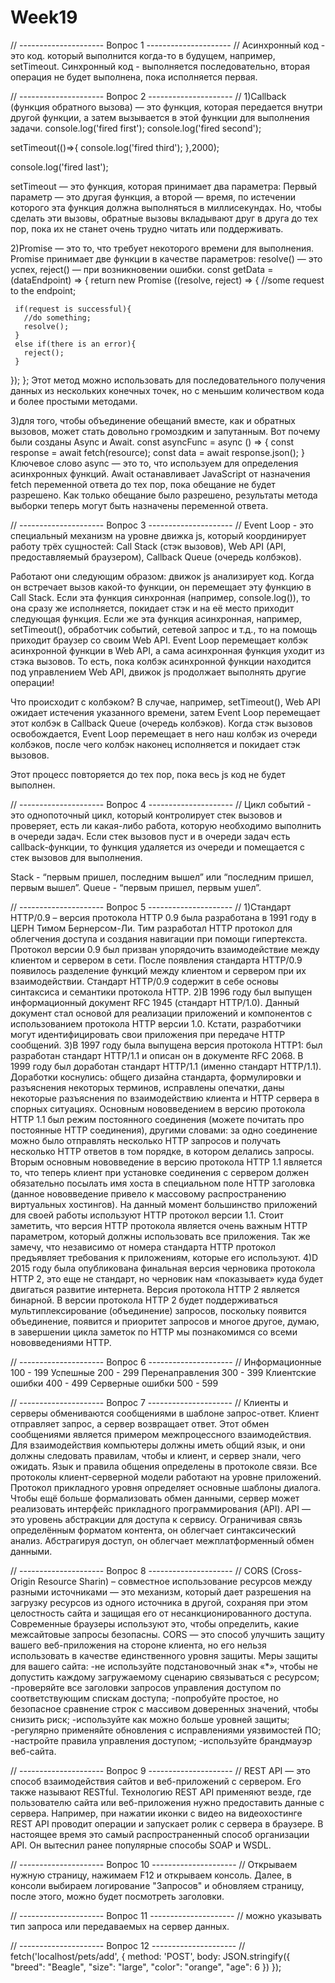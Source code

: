 # Week19
// --------------------- Вопрос 1 --------------------- //
Асинхронный код - это код. который выполнится когда-то в будущем, например, setTimeout.
Синхронный код - выполняется последовательно, вторая операция не будет выполнена, пока исполняется первая.

// --------------------- Вопрос 2 --------------------- //
1)Callback (функция обратного вызова) — это функция, которая передается внутри другой функции, а затем вызывается в этой функции для выполнения задачи.
console.log('fired first');
console.log('fired second');

setTimeout(()=>{
    console.log('fired third');
},2000);

console.log('fired last');

setTimeout — это функция, которая принимает два параметра:
Первый параметр — это другая функция,
а второй — время, по истечении которого эта функция должна выполняться в миллисекундах.
Но, чтобы сделать эти вызовы, обратные вызовы вкладывают друг в друга до тех пор, пока их не станет очень трудно читать или поддерживать.

2)Promise — это то, что требует некоторого времени для выполнения. Promise принимает две функции в качестве параметров: resolve() — это успех, reject() — при возникновении ошибки.
const getData = (dataEndpoint) => {
   return new Promise ((resolve, reject) => {
     //some request to the endpoint;
     
     if(request is successful){
       //do something;
       resolve();
     }
     else if(there is an error){
       reject();
     }
   
   });
};
Этот метод можно использовать для последовательного получения данных из нескольких конечных точек, но с меньшим количеством кода и более простыми методами.

3)для того, чтобы объединение обещаний вместе, как и обратных вызовов, может стать довольно громоздким и запутанным. Вот почему были созданы Async и Await.
const asyncFunc = async () => {
	const response = await fetch(resource);
   	const data = await response.json();
}
Ключевое слово async — это то, что используем для определения асинхронных функций.
Await останавливает JavaScript от назначения fetch переменной ответа до тех пор, пока обещание не будет разрешено. Как только обещание было разрешено, результаты метода выборки теперь могут быть назначены переменной ответа.

// --------------------- Вопрос 3 --------------------- //
Event Loop - это специальный механизм на уровне движка js, который координирует работу трёх сущностей: Call Stack (стэк вызовов), Web API (API, предоставляемый браузером), Callback Queue (очередь колбэков).

Работают они следующим образом: движок js анализирует код. Когда он встречает вызов какой-то функции, он перемещает эту функцию в Call Stack. Если эта функция синхронная (например, console.log()), то она сразу же исполняется, покидает стэк и на её место приходит следующая функция. Если же эта функция асинхронная, например, setTimeout(), обработчик событий, сетевой запрос и т.д., то на помощь приходит браузер со своим Web API. Event Loop перемещает колбэк асинхронной функции в Web API, а сама асинхронная функция уходит из стэка вызовов. То есть, пока колбэк асинхронной функции находится под управлением Web API, движок js продолжает выполнять другие операции!

Что происходит с колбэком? В случае, например, setTimeout(), Web API ожидает истечения указанного времени, затем Event Loop перемещает этот колбэк в Callback Queue (очередь колбэков). Когда стэк вызовов освобождается, Event Loop перемещает в него наш колбэк из очереди колбэков, после чего колбэк наконец исполняется и покидает стэк вызовов.

Этот процесс повторяется до тех пор, пока весь js код не будет выполнен.

// --------------------- Вопрос 4 --------------------- //
Цикл событий - это однопоточный цикл, который контролирует стек вызовов и проверяет, есть ли какая-либо работа, которую необходимо выполнить в очереди задач. Если стек вызовов пуст и в очереди задач есть callback-функции, то функция удаляется из очереди и помещается с стек вызовов для выполнения.

Stack - “первым пришел, последним вышел” или “последним пришел, первым вышел”.
Queue - “первым пришел, первым ушел”.

// --------------------- Вопрос 5 --------------------- //
1)Стандарт HTTP/0.9 – версия протокола HTTP 0.9 была разработана в 1991 году в ЦЕРН Тимом Бернерсом-Ли. Тим разработал HTTP протокол для облегчения доступа и создания навигации при помощи гипертекста. Протокол версии 0.9 был призван упорядочить взаимодействие между клиентом и сервером в сети. После появления стандарта HTTP/0.9 появилось разделение функций между клиентом и сервером при их взаимодействии. Стандарт HTTP/0.9 содержит в себе основы синтаксиса и семантики протокола HTTP.
2)В 1996 году был выпущен информационный документ RFC 1945 (стандарт HTTP/1.0). Данный документ стал основой для реализации приложений и компонентов с использованием протокола HTTP версии 1.0. Кстати, разработчики могут идентифицировать свои приложения при передаче HTTP сообщений.
3)В 1997 году была выпущена версия протокола HTTP1: был разработан стандарт HTTP/1.1 и описан он в документе RFC 2068. В 1999 году был доработан стандарт HTTP/1.1 (именно стандарт HTTP/1.1). Доработки коснулись: общего дизайна стандарта, формулировки и разъяснения некоторых терминов, исправлены опечатки, даны некоторые разъяснения по взаимодействию клиента и HTTP сервера в спорных ситуациях. Основным нововведением в версию протокола HTTP 1.1 был режим постоянного соединения (можете почитать про постоянные HTTP соединения), другими словами: за одно соединение можно было отправлять несколько HTTP запросов и получать несколько HTTP ответов в том порядке, в котором делались запросы. Вторым основным нововведение в версию протокола HTTP 1.1 является то, что теперь клиент при установке соединения с сервером должен обязательно посылать имя хоста в специальном поле HTTP заголовка (данное нововведение привело к массовому распространению виртуальных хостингов). На данный момент большинство приложений для своей работы используют HTTP протокол версии 1.1. Стоит заметить, что версия HTTP протокола является очень важным HTTP параметром, который должны использовать все приложения. Так же замечу, что независимо от номера стандарта HTTP протокол предъявляет требования к приложениям, которые его используют.
4)D 2015 году была опубликована финальная версия черновика протокола HTTP 2, это еще не стандарт, но черновик нам «показывает» куда будет двигаться развитие интернета. Версия протокола HTTP 2 является бинарной. В версии протокола HTTP 2 будет поддерживаться мультиплексирование (объединение) запросов, поскольку появится объединение, появится и приоритет запросов и многое другое, думаю, в завершении цикла заметок по HTTP мы познакомимся со всеми нововведениями HTTP.

// --------------------- Вопрос 6 --------------------- //
Информационные 100 - 199
Успешные 200 - 299
Перенаправления 300 - 399
Клиентские ошибки 400 - 499
Серверные ошибки 500 - 599

// --------------------- Вопрос 7 --------------------- //
Клиенты и серверы обмениваются сообщениями в шаблоне запрос-ответ. Клиент отправляет запрос, а сервер возвращает ответ. Этот обмен сообщениями является примером межпроцессного взаимодействия. Для взаимодействия компьютеры должны иметь общий язык, и они должны следовать правилам, чтобы и клиент, и сервер знали, чего ожидать. Язык и правила общения определены в протоколе связи. Все протоколы клиент-серверной модели работают на уровне приложений. Протокол прикладного уровня определяет основные шаблоны диалога. Чтобы ещё больше формализовать обмен данными, сервер может реализовать интерфейс прикладного программирования (API). API — это уровень абстракции для доступа к сервису. Ограничивая связь определённым форматом контента, он облегчает синтаксический анализ. Абстрагируя доступ, он облегчает межплатформенный обмен данными.

// --------------------- Вопрос 8 --------------------- //
CORS (Cross-Origin Resource Sharin) – совместное использование ресурсов между разными источниками — это механизм, который дает разрешения на загрузку ресурсов из одного источника в другой, сохраняя при этом целостность сайта и защищая его от несанкционированного доступа. Современные браузеры используют это, чтобы определить, какие межсайтовые запросы безопасны.
CORS — это способ улучшить защиту вашего веб-приложения на стороне клиента, но его нельзя использовать в качестве единственного уровня защиты.
Mеры защиты для вашего сайта:
-не используйте подстановочный знак «*», чтобы не допустить каждому загружаемому сценарию связываться с ресурсом;
-проверяйте все заголовки запросов управления доступом по соответствующим спискам доступа;
-попробуйте простое, но безопасное сравнение строк с массивом доверенных значений, чтобы снизить риск;
-используйте как можно больше уровней защиты;
-регулярно применяйте обновления с исправлениями уязвимостей ПО;
-настройте правила управления доступом;
-используйте брандмауэр веб-сайта.

// --------------------- Вопрос 9 --------------------- //
REST API — это способ взаимодействия сайтов и веб-приложений с сервером. Его также называют RESTful.
Технологию REST API применяют везде, где пользователю сайта или веб-приложения нужно предоставить данные с сервера. Например, при нажатии иконки с видео на видеохостинге REST API проводит операции и запускает ролик с сервера в браузере. В настоящее время это самый распространенный способ организации API. Он вытеснил ранее популярные способы SOAP и WSDL.

// --------------------- Вопрос 10 --------------------- //
Открываем нужную страницу, нажимаем F12 и открываем консоль. Далее, в консоли выбираем логирование "Запросов" и обновляем страницу, после этого, можно будет посмотреть заголовки.

// --------------------- Вопрос 11 --------------------- //
можно указывать тип запроса или передаваемых на сервер данных.

// --------------------- Вопрос 12 --------------------- //
fetch('localhost/pets/add', {
  method: 'POST',
  body: JSON.stringify({
        "breed": "Beagle",
		"size": "large",
		"color": "orange",
		"age": 6
  })
});